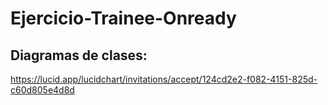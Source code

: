 # Ejercicio-Trainee-Onready


## Diagramas de clases:
https://lucid.app/lucidchart/invitations/accept/124cd2e2-f082-4151-825d-c60d805e4d8d
